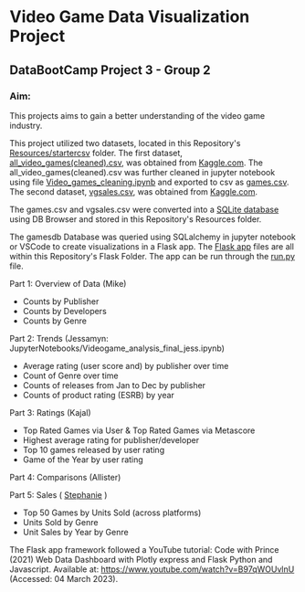 # Video Game Data Visualization Project
## DataBootCamp Project 3 - Group 2

### Aim:
This projects aims to gain a better understanding of the video game industry.  

This project utilized two datasets, located in this Repository's [Resources/startercsv](Resources/startercsv) folder.
The first dataset, [all_video_games(cleaned).csv](Resources/startercsv/all_video_games(cleaned).csv), was obtained from [Kaggle.com](https://www.kaggle.com/datasets/beridzeg45/video-games).  The all_video_games(cleaned).csv was further cleaned in jupyter notebook using file [Video_games_cleaning.ipynb](JupyterNotebooks/Video_games_cleaning.ipynb) and exported to csv as [games.csv](Resources/games.csv).
The second dataset, [vgsales.csv](Resources/startercsv/vgsales.csv), was obtained from [Kaggle.com](https://www.kaggle.com/datasets/gregorut/videogamesales).

The games.csv and vgsales.csv were converted into a [SQLite database](Resources/gamesdb.db) using DB Browser and stored in this Repository's Resources folder.

The gamesdb Database was queried using SQLalchemy in jupyter notebook or VSCode to create visualizations in a Flask app.  The [Flask app](Flask) files are all within this Repository's Flask Folder. The app can be run through the [run.py](Flask/run.py) file.  

Part 1: Overview of Data (Mike)  
- Counts by Publisher
- Counts by Developers
- Counts by Genre 

Part 2: Trends (Jessamyn: JupyterNotebooks/Videogame_analysis_final_jess.ipynb)
- Average rating (user score and) by publisher over time
- Count of Genre over time
- Counts of releases from Jan to Dec by publisher 
- Counts of product rating (ESRB) by year 

Part 3: Ratings (Kajal)  
- Top Rated Games via User & Top Rated Games via Metascore
- Highest average rating for publisher/developer
- Top 10 games released by user rating
- Game of the Year by user rating

Part 4: Comparisons (Allister)  

Part 5: Sales ( [Stephanie](JupyterNotebooks/SL_VideoGameSalesFigures.ipynb) )
- Top 50 Games by Units Sold (across platforms)
- Units Sold by Genre
- Unit Sales by Year by Genre

The Flask app framework followed a YouTube tutorial:
Code with Prince (2021) Web Data Dashboard with Plotly express and Flask Python and Javascript. Available at: https://www.youtube.com/watch?v=B97qWOUvlnU (Accessed: 04 March 2023).


